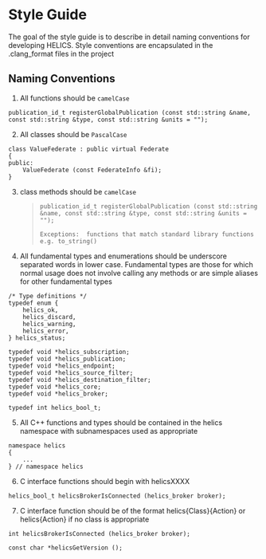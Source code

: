 Style Guide
===========

The goal of the style guide is to describe in detail naming conventions
for developing HELICS. Style conventions are encapsulated in the
.clang\_format files in the project

Naming Conventions
------------------

1) All functions should be `camelCase`

``` {.sourceCode .cpp}
publication_id_t registerGlobalPublication (const std::string &name, const std::string &type, const std::string &units = "");
```

2) All classes should be `PascalCase`

``` {.sourceCode .cpp}
class ValueFederate : public virtual Federate
{
public:
    ValueFederate (const FederateInfo &fi);
}
```

3) class methods should be `camelCase`

    > ``` {.sourceCode .cpp}
    > publication_id_t registerGlobalPublication (const std::string &name, const std::string &type, const std::string &units = "");
    >
    > Exceptions:  functions that match standard library functions e.g. to_string()
    > ```

4) All fundamental types and enumerations should be underscore
   separated words in lower case. Fundamental types are those for which
   normal usage does not involve calling any methods or are simple
   aliases for other fundamental types

``` {.sourceCode .cpp}
/* Type definitions */
typedef enum {
    helics_ok,
    helics_discard,
    helics_warning,
    helics_error,
} helics_status;

typedef void *helics_subscription;
typedef void *helics_publication;
typedef void *helics_endpoint;
typedef void *helics_source_filter;
typedef void *helics_destination_filter;
typedef void *helics_core;
typedef void *helics_broker;

typedef int helics_bool_t;
```

5) All C++ functions and types should be contained in the helics
   namespace with subnamespaces used as appropriate

``` {.sourceCode .cpp}
namespace helics
{
    ...
} // namespace helics
```

6) C interface functions should begin with helicsXXXX

``` {.sourceCode .c}
helics_bool_t helicsBrokerIsConnected (helics_broker broker);
```

7) C interface function should be of the format helics{Class}{Action}
   or helics{Action} if no class is appropriate

``` {.sourceCode .c}
int helicsBrokerIsConnected (helics_broker broker);

const char *helicsGetVersion ();
```

